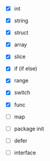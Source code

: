 - [x] int
- [x] string
- [x] struct
- [x] array
- [x] slice
- [x] if (if else)
- [x] range
- [x] switch
- [x] func
- [ ] map
- [ ] package init
- [ ] defer
- [ ] interface

